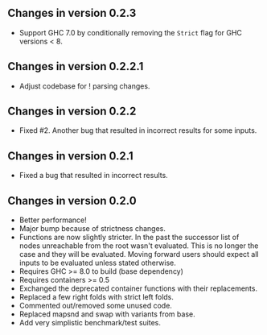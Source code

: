 ## Changes in version 0.2.3

- Support GHC 7.0 by conditionally removing the `Strict` flag for GHC versions < 8.

## Changes in version 0.2.2.1

- Adjust codebase for ! parsing changes.

## Changes in version 0.2.2

* Fixed #2. Another bug that resulted in incorrect results
  for some inputs.

## Changes in version 0.2.1

* Fixed a bug that resulted in incorrect results.

## Changes in version 0.2.0

* Better performance!
* Major bump because of strictness changes.
* Functions are now slightly stricter.
  In the past the successor list of nodes unreachable from the root wasn't evaluated.
  This is no longer the case and they will be evaluated.
  Moving forward users should expect all inputs to be evaluated unless stated otherwise.
* Requires GHC >= 8.0 to build (base dependency)
* Requires containers >= 0.5
* Exchanged the deprecated container functions with their replacements.
* Replaced a few right folds with strict left folds.
* Commented out/removed some unused code.
* Replaced mapsnd and swap with variants from base.
* Add very simplistic benchmark/test suites.
